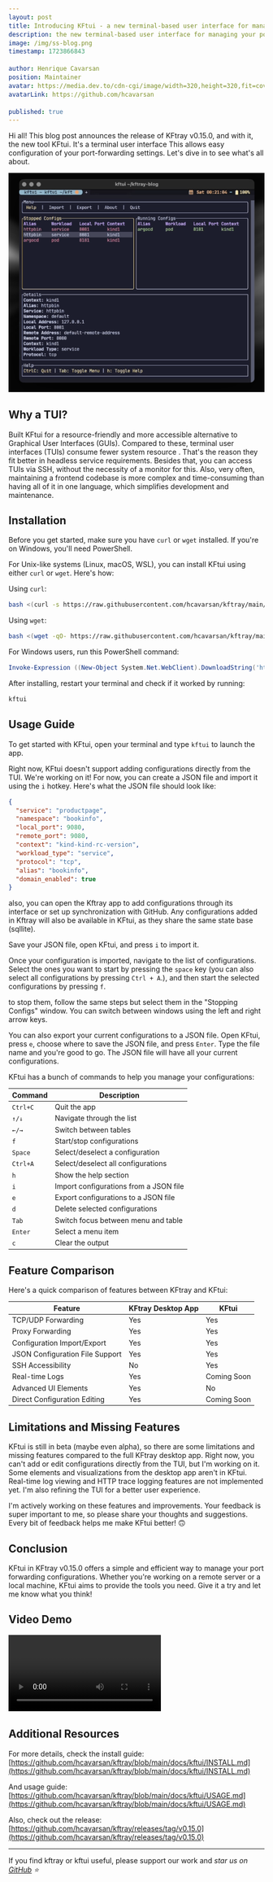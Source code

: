 ```yaml
---
layout: post
title: Introducing KFtui - a new terminal-based user interface for managing your port forwarding configurations.
description: the new terminal-based user interface for managing your port forwarding configurations.
image: /img/ss-blog.png
timestamp: 1723866843

author: Henrique Cavarsan
position: Maintainer
avatar: https://media.dev.to/cdn-cgi/image/width=320,height=320,fit=cover,gravity=auto,format=auto/https%3A%2F%2Fdev-to-uploads.s3.amazonaws.com%2Fuploads%2Fuser%2Fprofile_image%2F1243406%2F70a23663-0e74-428f-9f28-9e83c6178188.jpeg
avatarLink: https://github.com/hcavarsan

published: true
---
```


Hi all! This blog post announces the release of KFtray v0.15.0, and with it, the new tool KFtui. It's a terminal user interface This allows easy configuration of your port-forwarding settings. Let's dive in to see what's all about.

![Complete Diagram](/img/ss-blog.png)


## Why a TUI?

Built KFtui for a resource-friendly and more accessible alternative to Graphical User Interfaces (GUIs). Compared to these, terminal user interfaces (TUIs)  consume fewer system resource . That's the reason they fit better in headless service requirements. Besides that, you can access TUIs via SSH, without the necessity of a monitor for this. Also, very often, maintaining a frontend codebase is more complex and time-consuming than having all of it in one language, which simplifies development and maintenance.

## Installation

Before you get started, make sure you have `curl` or `wget` installed. If you're on Windows, you'll need PowerShell.

For Unix-like systems (Linux, macOS, WSL), you can install KFtui using either `curl` or `wget`. Here's how:

Using `curl`:

```sh
bash <(curl -s https://raw.githubusercontent.com/hcavarsan/kftray/main/hacks/kftui_installer.sh)
```

Using `wget`:

```sh
bash <(wget -qO- https://raw.githubusercontent.com/hcavarsan/kftray/main/hacks/kftui_installer.sh)
```

For Windows users, run this PowerShell command:

```powershell
Invoke-Expression ((New-Object System.Net.WebClient).DownloadString('https://raw.githubusercontent.com/hcavarsan/kftray/main/hacks/kftui_installer.ps1'))
```

After installing, restart your terminal and check if it worked by running:

```sh
kftui
```


## Usage Guide

To get started with KFtui, open your terminal and type `kftui` to launch the app.

Right now, KFtui doesn't support adding configurations directly from the TUI. We're working on it! For now, you can create a JSON file and import it using the `i` hotkey. Here's what the JSON file should look like:

```json
{
  "service": "productpage",
  "namespace": "bookinfo",
  "local_port": 9080,
  "remote_port": 9080,
  "context": "kind-kind-rc-version",
  "workload_type": "service",
  "protocol": "tcp",
  "alias": "bookinfo",
  "domain_enabled": true
}
```

also, you can open the Kftray app to add configurations through its interface or set up synchronization with GitHub. Any configurations added in Kftray will also be available in KFtui, as they share the same state base (sqllite).

Save your JSON file, open KFtui, and press `i` to import it.

Once your configuration is imported, navigate to the list of configurations. Select the ones you want to start by pressing the `space` key (you can also select all configurations by pressing `Ctrl + A`.), and then start the selected configurations by pressing `f`.

to stop them, follow the same steps but select them in the "Stopping Configs" window. You can switch between windows using the left and right arrow keys.

You can also export your current configurations to a JSON file. Open KFtui, press `e`, choose where to save the JSON file, and press `Enter`. Type the file name and you're good to go. The JSON file will have all your current configurations.

KFtui has a bunch of commands to help you manage your configurations:

| Command       | Description                          |
|---------------|--------------------------------------|
| `Ctrl+C`      | Quit the app                         |
| `↑/↓`         | Navigate through the list            |
| `←/→`         | Switch between tables                |
| `f`           | Start/stop configurations            |
| `Space`       | Select/deselect a configuration      |
| `Ctrl+A`      | Select/deselect all configurations   |
| `h`           | Show the help section                |
| `i`           | Import configurations from a JSON file |
| `e`           | Export configurations to a JSON file |
| `d`           | Delete selected configurations       |
| `Tab`         | Switch focus between menu and table  |
| `Enter`       | Select a menu item                   |
| `c`           | Clear the output                     |


## Feature Comparison

Here's a quick comparison of features between KFtray and KFtui:

| Feature                        | KFtray Desktop App | KFtui          |
|--------------------------------|--------------------|----------------|
| TCP/UDP Forwarding             | Yes                | Yes            |
| Proxy Forwarding               | Yes                | Yes            |
| Configuration Import/Export    | Yes                | Yes            |
| JSON Configuration File Support| Yes                | Yes            |
| SSH Accessibility              | No                 | Yes            |
| Real-time Logs                 | Yes                | Coming Soon         |
| Advanced UI Elements           | Yes                | No             |
| Direct Configuration Editing   | Yes                | Coming Soon    |

## Limitations and Missing Features

KFtui is still in beta (maybe even alpha), so there are some limitations and missing features compared to the full KFtray desktop app. Right now, you can't add or edit configurations directly from the TUI, but I'm working on it. Some elements and visualizations from the desktop app aren't in KFtui. Real-time log viewing and HTTP trace logging features are not implemented yet. I'm also refining the TUI for a better user experience.

I'm actively working on these features and improvements. Your feedback is super important to me, so please share your thoughts and suggestions. Every bit of feedback helps me make KFtui better! 🙃

## Conclusion

KFtui in KFtray v0.15.0 offers a simple and efficient way to manage your port forwarding configurations. Whether you're working on a remote server or a local machine, KFtui aims to provide the tools you need. Give it a try and let me know what you think!

## Video Demo

<video controls>
  <source src="/img/demo.mp4" type="video/mp4">
</video>

## Additional Resources

For more details, check the install guide:
[https://github.com/hcavarsan/kftray/blob/main/docs/kftui/INSTALL.md](https://github.com/hcavarsan/kftray/blob/main/docs/kftui/INSTALL.md)

And usage guide:
[https://github.com/hcavarsan/kftray/blob/main/docs/kftui/USAGE.md](https://github.com/hcavarsan/kftray/blob/main/docs/kftui/USAGE.md)

Also, check out the release:
[https://github.com/hcavarsan/kftray/releases/tag/v0.15.0](https://github.com/hcavarsan/kftray/releases/tag/v0.15.0)

---


If you find kftray or kftui useful, please support our work and *star us on [GitHub](https://github.com/hcavarsan/kftray) ⭐*


